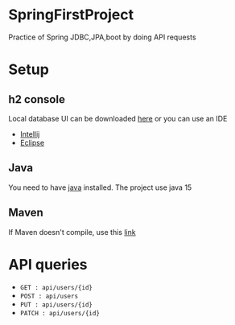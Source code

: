 # SpringFirstProject

Practice of Spring JDBC,JPA,boot by doing  API requests

# Setup
## h2 console

Local database UI can be downloaded [here](https://www.h2database.com/html/download.html)
or you can use an IDE

- [Intellij](https://www.jetbrains.com/fr-fr/idea/download/#section=windows)  
- [Eclipse](https://www.eclipse.org/downloads/)

## Java 
You need to have [java](https://java.com/en/download/windows_manual.jsp) installed. The project use java 15

## Maven
If Maven doesn't compile, use this [link](https://maven.apache.org/guides/getting-started/maven-in-five-minutes.html#:~:text=%20Maven%20Phases%20%201%20validate:%20validate%20the,distributable%20format,%20such%20as%20a%20JAR.%20More)


# API queries
- `GET : api/users/{id} `
- `POST : api/users`
- `PUT : api/users/{id}`
- `PATCH : api/users/{id}`

